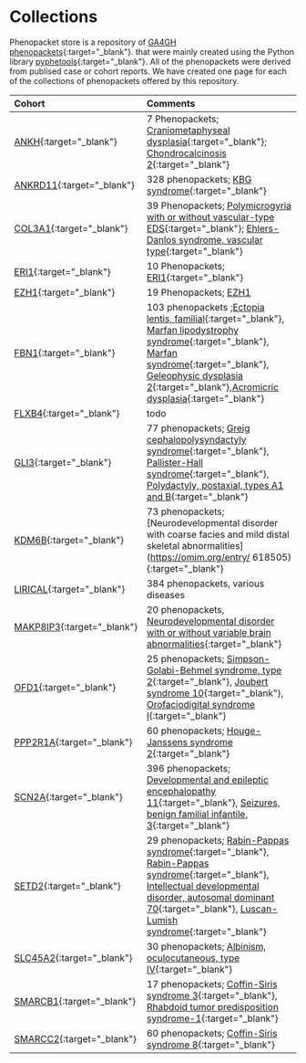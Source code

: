 # Collections

Phenopacket store is a repository of [GA4GH phenopackets](https://pubmed.ncbi.nlm.nih.gov/35705716){:target="_blank"}. that
were mainly created using the Python library [pyphetools](https://github.com/monarch-initiative/pyphetools/){:target="_blank"}. All of the phenopackets were derived from publised case or cohort reports. We have created one page for each of the collections of phenopackets offered by this repository.



| Cohort | Comments
|:----------- |:-------------------- |
| [ANKH](https://github.com/monarch-initiative/phenopacket-store/blob/main/notebooks/ANKH/ANKH_Summary.ipynb){:target="_blank"} | 7 Phenopackets; [Craniometaphyseal dysplasia](https://omim.org/entry/123000){:target="_blank"}; [Chondrocalcinosis 2](https://omim.org/entry/118600){:target="_blank"} |
| [ANKRD11](https://github.com/monarch-initiative/phenopacket-store/blob/main/notebooks/ANKRD11/Martinez-Cayuelas-KBG-2022.ipynb){:target="_blank"} | 328 phenopackets; [KBG syndrome](https://omim.org/entry/148050){:target="_blank"} |
| [COL3A1](https://github.com/monarch-initiative/phenopacket-store/blob/main/notebooks/COL3A1/COL3A1_Summary.ipynb){:target="_blank"} | 39 Phenopackets; [Polymicrogyria with or without vascular-type EDS](https://omim.org/entry/618343){:target="_blank"}; [Ehlers-Danlos syndrome, vascular type](https://omim.org/entry/130050){:target="_blank"} |
| [ERI1](https://github.com/monarch-initiative/phenopacket-store/blob/main/notebooks/ERI1/ERI1_Guo_2013_PMID_37352860.ipynb){:target="_blank"} | 10 Phenopackets; [ERI1](https://omim.org/entry/608739){:target="_blank"} |
| [EZH1](https://github.com/monarch-initiative/phenopacket-store/blob/main/notebooks/EZH1/GraciaDiaz_EZH1_PMID_37433783.ipynb){:target="_blank"} | 19 Phenopackets; [EZH1](https://omim.org/entry/601674) |
| [FBN1](https://github.com/monarch-initiative/phenopacket-store/tree/main/notebooks/FBN1){:target="_blank"} | 103 phenopackets ;[Ectopia lentis, familial](https://omim.org/entry/129600){:target="_blank"}, [Marfan lipodystrophy syndrome](https://omim.org/entry/616914){:target="_blank"}, [Marfan syndrome](https://omim.org/entry/154700){:target="_blank"},  [Geleophysic dysplasia 2](https://omim.org/entry/614185){:target="_blank"},[Acromicric dysplasia](https://omim.org/entry/102370){:target="_blank"} |
| [FLXB4](https://github.com/monarch-initiative/phenopacket-store/tree/main/notebooks/FBXL4){:target="_blank"}|todo |
| [GLI3](https://github.com/monarch-initiative/phenopacket-store/tree/main/notebooks/GLI3){:target="_blank"} | 77 phenopackets; [Greig cephalopolysyndactyly syndrome](https://omim.org/entry/175700){:target="_blank"}, [Pallister-Hall syndrome](https://omim.org/entry/146510){:target="_blank"}, [Polydactyly, postaxial, types A1 and B](https://omim.org/entry/174200){:target="_blank"} |
| [KDM6B](https://github.com/monarch-initiative/phenopacket-store/blob/main/notebooks/KDM6B/KDM6B_PMID_37196654.ipynb){:target="_blank"} |73 phenopackets; [Neurodevelopmental disorder with coarse facies and mild distal skeletal abnormalities](https://omim.org/entry/ 618505){:target="_blank"} |
| [LIRICAL](https://github.com/monarch-initiative/phenopacket-store/blob/main/notebooks/LIRICAL/LIRICAL.ipynb){:target="_blank"} | 384 phenopackets, various diseases |
|[MAKP8IP3](https://github.com/monarch-initiative/phenopacket-store/blob/main/notebooks/MAPK8IP3/MAPK8IP3_summary.ipynb){:target="_blank"} | 20 phenopackets, [Neurodevelopmental disorder with or without variable brain abnormalities](https://omim.org/entry/618443){:target="_blank"}|
| [OFD1](https://github.com/monarch-initiative/phenopacket-store/blob/main/notebooks/OFD1/OFD1_Summary.ipynb){:target="_blank"} | 25 phenopackets; [Simpson-Golabi-Behmel syndrome, type 2](https://omim.org/entry/300209){:target="_blank"}, [Joubert syndrome 10](https://omim.org/entry/300804){:target="_blank"}, [Orofaciodigital syndrome I](https://omim.org/entry/311200){:target="_blank"} |
| [PPP2R1A](https://github.com/monarch-initiative/phenopacket-store/blob/main/notebooks/PPP2R1A/Qian_PPP2R1A.ipynb){:target="_blank"} | 60 phenopackets; [Houge-Janssens syndrome 2](https://omim.org/entry/616362){:target="_blank"} |
| [SCN2A](https://github.com/monarch-initiative/phenopacket-store/blob/main/notebooks/SCN2A/Crawford_SCN2A.ipynb){:target="_blank"} | 396 phenopackets; [Developmental and epileptic encephalopathy 11](https://omim.org/entry/613721){:target="_blank"}, [Seizures, benign familial infantile, 3](https://omim.org/entry/607745){:target="_blank"} |
| [SETD2](https://github.com/monarch-initiative/phenopacket-store/tree/main/notebooks/SETD2){:target="_blank"} | 29 phenopackets; [Rabin-Pappas syndrome](https://omim.org/entry/620155){:target="_blank"}, [Rabin-Pappas syndrome](https://omim.org/entry/620155){:target="_blank"}, [Intellectual developmental disorder, autosomal dominant 70](https://omim.org/entry/620157){:target="_blank"}, [Luscan-Lumish syndrome](https://omim.org/entry/616831){:target="_blank"} |
| [SLC45A2](https://github.com/monarch-initiative/phenopacket-store/blob/main/notebooks/SLC45A2/SLC45A2_Moreno2022PMID_36553465.ipynb){:target="_blank"}  | 30 phenopackets; [Albinism, oculocutaneous, type IV](https://omim.org/entry/606574){:target="_blank"}   |
| [SMARCB1](https://github.com/monarch-initiative/phenopacket-store/tree/main/notebooks/SMARCB1){:target="_blank"}   | 17 phenopackets; [Coffin-Siris syndrome 3](https://omim.org/entry/614608){:target="_blank"},  [Rhabdoid tumor predisposition syndrome-1](https://omim.org/entry/609322){:target="_blank"}  |
| [SMARCC2](https://github.com/monarch-initiative/phenopacket-store/blob/main/notebooks/SMARCC2/SMARCC2_Bosch_2023_PMID_37551667.ipynb){:target="_blank"}| 60 phenopackets;  [Coffin-Siris syndrome 8](https://omim.org/entry/618362){:target="_blank"}  |













